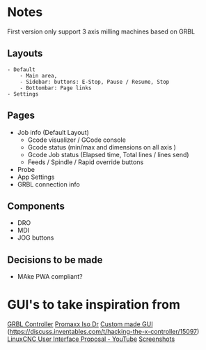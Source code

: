 # Notes
First version only support 3 axis milling machines based on GRBL

## Layouts
	- Default
		- Main area,
		- Sidebar: buttons: E-Stop, Pause / Resume, Stop
		- Bottombar: Page links
	- Settings


## Pages
- Job info (Default Layout)
	- Gcode visualizer / GCode console
	- Gcode status (min/max and dimensions on all axis )
	- Gcode Job status (Elapsed time, Total lines / lines send)
	- Feeds / Spindle / Rapid override buttons
- Probe
- App Settings
- GRBL connection info


## Components
- DRO
- MDI
- JOG buttons


## Decisions to be made
- MAke PWA compliant?


# GUI's to take inspiration from
<a name="gui-1"></a>[GRBL Controller](https://zeevy.github.io/grblcontroller/file-streaming-panel.html)
<a name="gui-2"></a>[Promaxx Iso Dr](http://www.promax.it/products/IsoDr)
<a name="gui-3"></a>[Custom made GUI](https://discuss-assets.s3.amazonaws.com/original/2X/4/4aeea29f55550e8151bcb66ef948eafa1c61d467.jpg) (https://discuss.inventables.com/t/hacking-the-x-controller/15097)
<a name="gui-4"></a>[LinuxCNC User Interface Proposal - YouTube](https://www.youtube.com/watch?v=lRZ_AMuayoM) [Screenshots](https://forum.linuxcnc.org/media/kunena/attachments/24125/Thumbs.jpg)
